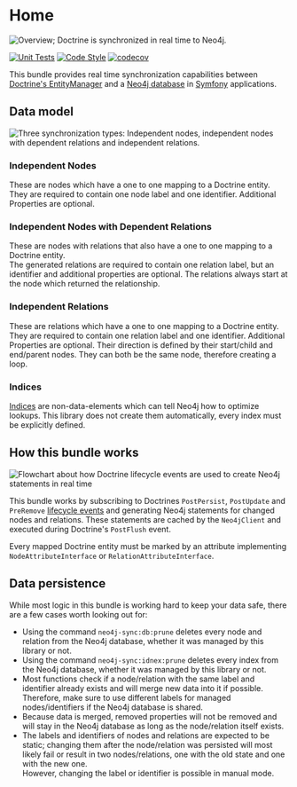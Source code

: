 # Home

![Overview; Doctrine is synchronized in real time to Neo4j.](/assets/Header.png)

[![Unit Tests](https://github.com/Syndesi/neo4j-sync-bundle/actions/workflows/ci-unit-test.yml/badge.svg)](https://github.com/Syndesi/neo4j-sync-bundle/actions/workflows/ci-unit-test.yml)
[![Code Style](https://github.com/Syndesi/neo4j-sync-bundle/actions/workflows/ci-code-style.yml/badge.svg)](https://github.com/Syndesi/neo4j-sync-bundle/actions/workflows/ci-code-style.yml)
[![codecov](https://codecov.io/gh/Syndesi/neo4j-sync-bundle/branch/refactor/graph/badge.svg?token=O6PDLWHO6J)](https://codecov.io/gh/Syndesi/neo4j-sync-bundle)

This bundle provides real time synchronization capabilities between
[Doctrine's EntityManager](https://www.doctrine-project.org/) and a [Neo4j database](https://neo4j.com/) in
[Symfony](https://symfony.com/) applications.

## Data model

![Three synchronization types: Independent nodes, independent nodes with dependent relations and independent
relations.](/assets/Synchronization_Types.png)

### Independent Nodes

These are nodes which have a one to one mapping to a Doctrine entity.  
They are required to contain one node label and one identifier. Additional Properties are optional.

### Independent Nodes with Dependent Relations

These are nodes with relations that also have a one to one mapping to a Doctrine entity.  
The generated relations are required to contain one relation label, but an identifier and additional properties are
optional. The relations always start at the node which returned the relationship.

### Independent Relations

These are relations which have a one to one mapping to a Doctrine entity.  
They are required to contain one relation label and one identifier. Additional Properties are optional. Their direction
is defined by their start/child and end/parent nodes. They can both be the same node, therefore creating a loop.

### Indices

[Indices](https://neo4j.com/docs/cypher-manual/current/indexes-for-search-performance/) are non-data-elements which can
tell Neo4j how to optimize lookups. This library does not create them automatically, every index must be explicitly
defined.

## How this bundle works

![Flowchart about how Doctrine lifecycle events are used to create Neo4j statements in real
time](/assets/Flowchart_Doctrine_Events.png)

This bundle works by subscribing to Doctrines `PostPersist`, `PostUpdate` and `PreRemove`
[lifecycle events](https://www.doctrine-project.org/projects/doctrine-orm/en/current/reference/events.html) and
generating Neo4j statements for changed nodes and relations. These statements are cached by the `Neo4jClient` and
executed during Doctrine's `PostFlush` event.

Every mapped Doctrine entity must be marked by an attribute implementing `NodeAttributeInterface` or
`RelationAttributeInterface`.

## Data persistence

While most logic in this bundle is working hard to keep your data safe, there are a few cases worth looking out for:

- Using the command `neo4j-sync:db:prune` deletes every node and relation from the Neo4j database, whether it was
  managed by this library or not.
- Using the command `neo4j-sync:idnex:prune` deletes every index from the Neo4j database, whether it was managed by this
  library or not.
- Most functions check if a node/relation with the same label and identifier already exists and will merge new data into
  it if possible. Therefore, make sure to use different labels for managed nodes/identifiers if the Neo4j database is
  shared.
- Because data is merged, removed properties will not be removed and will stay in the Neo4j database as long as the
  node/relation itself exists.
- The labels and identifiers of nodes and relations are expected to be static; changing them after the node/relation was
  persisted will most likely fail or result in two nodes/relations, one with the old state and one with the new one.  
  However, changing the label or identifier is possible in manual mode.
